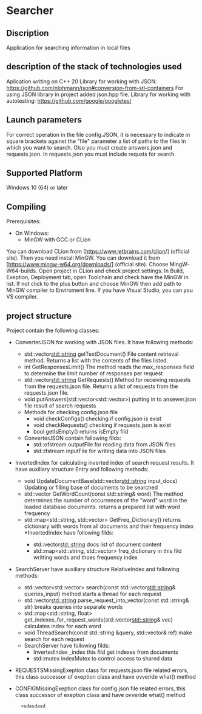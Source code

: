 # Searcher

## Discription

Application for searching information in local files

## description of the stack of technologies used

Aplication writing on C++ 20
Library for working with JSON: https://github.com/nlohmann/json#conversion-from-stl-containers
For using JSON library in project added json.hpp file.
Library for working with autotesting: https://github.com/google/googletest

## Launch parameters

For correct operation in the file config.JSON, it is necessary to indicate in square brackets against the "file" parameter a list of paths to the files in which you want to search. Olso you must create answers.json and requests.json.
In requests.json you must include requsts for search.

## Supported Platform

Windows 10 (64) or later

## Compiling

Prerequisites:

* On Windows:
	* MinGW with GCC or CLion


You can download CLion from [https://www.jetbrains.com/clion/] (official site). Then you need install MinGW. You can download it from [https://www.mingw-w64.org/downloads/] (official site). Choose MingW-W64-builds. 
Open project in CLion and check project settings. In Build, Exeption, Deployment tab, open Toolchain and check have the MinGW in list. If not click to the plus button and choose MinGW then add path to MinGW compiler to Enviroment line.
If you have Visual Studio, you can you VS compiler. 

## project structure

Project contain the following classes:

* ConverterJSON for working with JSON files. It have following methods:
	* std::vector<std::string> getTextDocument() File content retrieval method. Returns a list with the contents of the files listed.
	* int GetResponsesLimit() The method reads the max_responses field to determine the limit number of responses per request
	* std::vector<std::string> GetRequests() Method for receiving requests from the requests.json file. Returns a list of requests from the requests.json file.
	* void putAnswers(std::vector<std::vector<RelativeIndex>>) putting in to ansewer.json file result of search requests
	* Methods for checking config.json file
		* void checkConfigs() checking if config.json is exist
		* void checkRequests() checking if requests.json is exist
		* bool getIsEmpty() returns isEmpty fild
	* ConverterJSON contain fallowing filds:
		* std::ofstream outputFile for reading data from JSON files
		* std::ifstream inputFile for writing data into JSON files
* InvertedIndex for calculating inverted index of search request results. It have auxiliary structure Entry and following methods:
	*  void UpdateDocumentBase(std::vector<std::string> input_docs) Updating or filling base of documents to be searched
	*  std::vector<Entry> GetWordCount(const std::string& word) The method determines the number of occurrences of the "word" word in the loaded database documents. returns a prepared list with word frequency
	*  std::map<std::string, std::vector<Entry>> GetFreq_Dictionary() returns dictionary with words from all documents and their frequency index
	*InvertedIndex have following filds:
		* std::vector<std::string> docs list of document content
		* std::map<std::string, std::vector<Entry>> freq_dictionary in this fild writting words and thoes frequency index
* SearchServer have auxiliary structure RelativeIndex and fallowing methods:
	* std::vector<std::vector<RelativeIndex>> search(const std::vector<std::string>& queries_input) method starts a thread for each request
	* std::vector<std::string> parse_request_into_vector(const std::string& str) breaks queries into separate words
	* std::map<std::string, float> get_indexes_for_request_words(std::vector<std::string>& vec) calculates index for each word
	* void ThreadSearch(const std::string &query, std::vector<RelativeIndex>& ref) make search for each request
	* SearchServer have following filds:
		* InvertedIndex _index this fild get indexes from documents
		* std::mutex indexMutex to control access to shared data
* REQUESTSMissingExeption class for requests.json file related errors, this class successor of exeption class and have ovveride what() method
* CONFIGMissingExeption class for config.json file related errors, this class successor of exeption class and have ovveride what() method	
		
		
		>sdasdasd
			